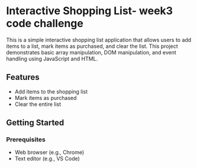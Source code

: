 # Interactive Shopping List- week3 code challenge

This is a simple interactive shopping list application that allows users to add items to a list, mark items as purchased, and clear the list. This project demonstrates basic array manipulation, DOM manipulation, and event handling using  JavaScript and HTML.

## Features

- Add items to the shopping list
- Mark items as purchased
- Clear the entire list

## Getting Started

### Prerequisites

- Web browser (e.g., Chrome)
- Text editor (e.g., VS Code)
